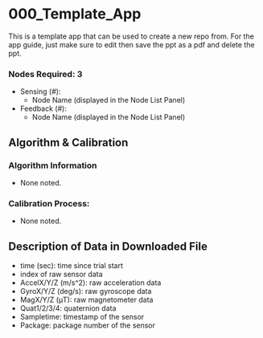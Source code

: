 # 000_Template_App

This is a template app that can be used to create a new repo from. For the app guide, just make sure to edit then save the ppt as a pdf and delete the ppt.

### Nodes Required: 3 
- Sensing (#): 
  - Node Name (displayed in the Node List Panel)
- Feedback (#): 
  - Node Name (displayed in the Node List Panel)
  

## Algorithm & Calibration
### Algorithm Information
- None noted.
### Calibration Process:
- None noted.

## Description of Data in Downloaded File
- time (sec): time since trial start
- index of raw sensor data
- AccelX/Y/Z (m/s^2): raw acceleration data
- GyroX/Y/Z (deg/s): raw gyroscope data
- MagX/Y/Z (μT): raw magnetometer data
- Quat1/2/3/4: quaternion data
- Sampletime: timestamp of the sensor
- Package: package number of the sensor